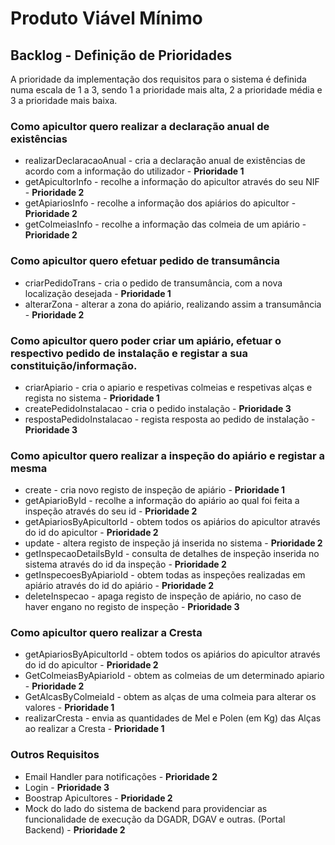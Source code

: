# Produto Viável Mínimo

## Backlog - Definição de Prioridades
A prioridade da implementação dos requisitos para o sistema é definida numa escala de 1 a 3, sendo 1 a prioridade mais alta, 2 a prioridade média e 3 a prioridade mais baixa.
### Como apicultor quero realizar a declaração anual de existências

- realizarDeclaracaoAnual - cria a declaração anual de existências de acordo com a informação do utilizador - **Prioridade 1**
- getApicultorInfo - recolhe a informação do apicultor através do seu NIF - **Prioridade 2**
- getApiariosInfo - recolhe a informação dos apiários do apicultor - **Prioridade 2**
- getColmeiasInfo - recolhe a informação das colmeia de um apiário - **Prioridade 2**

### Como apicultor quero efetuar pedido de transumância
- criarPedidoTrans - cria o pedido de transumância, com a nova localização desejada -  **Prioridade 1**
- alterarZona - alterar a zona do apiário, realizando assim a transumância -  **Prioridade 2**

### Como apicultor quero poder criar um apiário, efetuar o respectivo pedido de instalação e registar a sua constituição/informação.

* criarApiario - cria o apiario e respetivas colmeias e respetivas alças e regista no sistema - **Prioridade 1**
* createPedidoInstalacao - cria o pedido instalação - **Prioridade 3**
* respostaPedidoInstalacao - regista resposta ao pedido de instalação - **Prioridade 3**

### Como apicultor quero realizar a inspeção do apiário e registar a mesma

* create - cria novo registo de inspeção de apiário - **Prioridade 1**
* getApiarioById - recolhe a informação do apiário ao qual foi feita a inspeção através do seu id - **Prioridade 2**
* getApiariosByApicultorId - obtem todos os apiários do apicultor através do id do apicultor - **Prioridade 2**
* update - altera registo de inspeção já inserida no sistema - **Prioridade 2**
* getInspecaoDetailsById - consulta de detalhes de inspeção inserida no sistema através do id da inspeção - **Prioridade 2**
* getInspecoesByApiarioId - obtem todas as inspeções realizadas em apiário através do id do apiário - **Prioridade 2**
* deleteInspecao - apaga registo de inspeção de apiário, no caso de haver engano no registo de inspeção - **Prioridade 3**


### Como apicultor quero realizar a Cresta

* getApiariosByApicultorId - obtem todos os apiários do apicultor através do id do apicultor - **Prioridade 2**
* GetColmeiasByApiarioId - obtem as colmeias de um determinado apiario - **Prioridade 2**
* GetAlcasByColmeiaId - obtem as alças de uma colmeia para alterar os valores - **Prioridade 1**
* realizarCresta - envia as quantidades de Mel e Polen (em Kg) das Alças ao realizar a Cresta - **Prioridade 1**

### Outros Requisitos
* Email Handler para notificações - **Prioridade 2**
* Login - **Prioridade 3**
* Boostrap Apicultores - **Prioridade 2**
* Mock do lado do sistema de backend para providenciar as funcionalidade de
  execução da DGADR, DGAV e outras. (Portal Backend) - **Prioridade 2**
